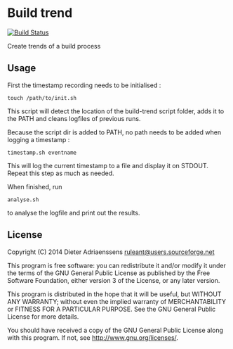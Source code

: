 Build trend
===========

[![Build Status](https://travis-ci.org/ruleant/build-trend.png?branch=master)](https://travis-ci.org/ruleant/build-trend)

Create trends of a build process

Usage
-----

First the timestamp recording needs to be initialised :

`touch /path/to/init.sh`

This script will detect the location of the build-trend script folder,
adds it to the PATH and cleans logfiles of previous runs.

Because the script dir is added to PATH, no path needs to be added
when logging a timestamp :

`timestamp.sh eventname`

This will log the current timestamp to a file and display it on STDOUT.
Repeat this step as much as needed.

When finished, run 

`analyse.sh`

to analyse the logfile and print out the results.

License
-------

Copyright (C) 2014 Dieter Adriaenssens <ruleant@users.sourceforge.net>

This program is free software: you can redistribute it and/or modify
it under the terms of the GNU General Public License as published by
the Free Software Foundation, either version 3 of the License, or
any later version.

This program is distributed in the hope that it will be useful,
but WITHOUT ANY WARRANTY; without even the implied warranty of
MERCHANTABILITY or FITNESS FOR A PARTICULAR PURPOSE.  See the
GNU General Public License for more details.

You should have received a copy of the GNU General Public License
along with this program.  If not, see <http://www.gnu.org/licenses/>.

